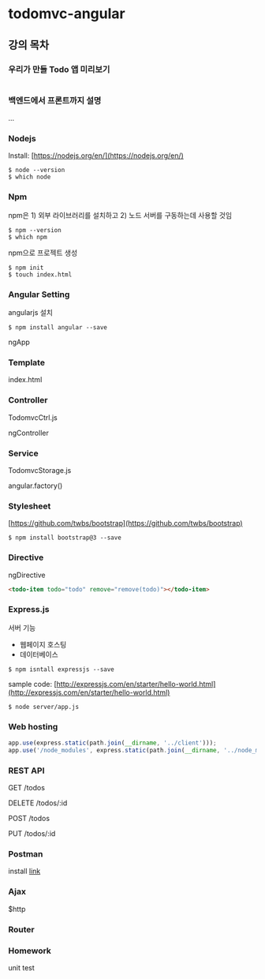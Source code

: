 todomvc-angular
===============

## 강의 목차


### 우리가 만들 Todo 앱 미리보기

![]()


### 백엔드에서 프론트까지 설명

...


### Nodejs

Install: [https://nodejs.org/en/](https://nodejs.org/en/)

```
$ node --version
$ which node
```

### Npm

npm은 1) 외부 라이브러리를 설치하고 2) 노드 서버를 구동하는데 사용할 것임

```
$ npm --version
$ which npm
```

npm으로 프로젝트 생성

```
$ npm init
$ touch index.html
```

### Angular Setting

angularjs 설치

```
$ npm install angular --save
```

ngApp


### Template

index.html


### Controller

TodomvcCtrl.js

ngController


### Service

TodomvcStorage.js

angular.factory()


### Stylesheet

[https://github.com/twbs/bootstrap](https://github.com/twbs/bootstrap)

```
$ npm install bootstrap@3 --save
```

### Directive

ngDirective

```html
<todo-item todo="todo" remove="remove(todo)"></todo-item>
```


### Express.js

서버 기능

* 웹페이지 호스팅
* 데이터베이스


```
$ npm isntall expressjs --save
```

sample code: [http://expressjs.com/en/starter/hello-world.html](http://expressjs.com/en/starter/hello-world.html)

```
$ node server/app.js
```

### Web hosting

```javascript
app.use(express.static(path.join(__dirname, '../client')));
app.use('/node_modules', express.static(path.join(__dirname, '../node_modules')));
```


### REST API

GET /todos

DELETE /todos/:id

POST /todos

PUT /todos/:id


### Postman

install [link]()


### Ajax

$http


### Router

### Homework

unit test


